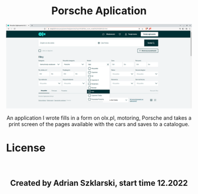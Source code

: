 <h1 align="center">Porsche Aplication</h1>

<img src="images/olx.png" alt="OlxPage">
<br>

<p style="text-align: center">An application I wrote fills in a form on olx.pl, motoring, Porsche and takes a print screen of the pages available with the cars and saves to a catalogue. </p>


# License

<br>
<h2 align="center">Created by Adrian Szklarski, start time 12.2022</h2>
